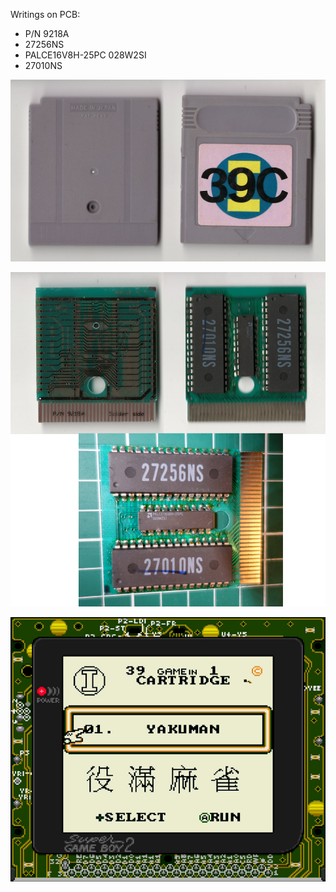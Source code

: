 Writings on PCB:
- P/N 9218A
- 27256NS
- PALCE16V8H-25PC 028W2SI
- 27010NS

![alt text](Cartridge.jpg "Cartridge")

![alt text](PCB.jpg "PCB")

![alt text](Screenshot.png "Menu screenshot as seen from a SGB2")